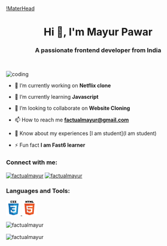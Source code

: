 [!MaterHead](https://img.freepik.com/free-vector/hand-drawn-web-developers_23-2148819604.jpg?w=1060&t=st=1708587739~exp=1708588339~hmac=51f982cbd331ce6b777ba638fa04e41c325f1b8a1ea64d95750c4048ebcf3403)
<h1 align="center">Hi 👋, I'm Mayur Pawar</h1>
<h3 align="center">A passionate frontend developer from India</h3>
<img src="https://img.freepik.com/free-vector/hand-drawn-web-developers_23-2148819604.jpg?w=1060&t=st=1708587739~exp=1708588339~hmac=51f982cbd331ce6b777ba638fa04e41c325f1b8a1ea64d95750c4048ebcf3403" alt="">

<p align="left"> <img src="https://komarev.com/ghpvc/?username=factualmayur&label=Profile%20views&color=0e75b6&style=flat" alt="coding" /> </p>

- 🔭 I’m currently working on **Netflix clone**

- 🌱 I’m currently learning **Javascript**

- 👯 I’m looking to collaborate on **Website Cloning**

- 📫 How to reach me **factualmayur@gmail.com**

- 📄 Know about my experiences [I am student](I am student)

- ⚡ Fun fact **I am Fast6 learner**

<h3 align="left">Connect with me:</h3>
<p align="left">
<a href="https://fb.com/factualmayur" target="blank"><img align="center" src="https://raw.githubusercontent.com/rahuldkjain/github-profile-readme-generator/master/src/images/icons/Social/facebook.svg" alt="factualmayur" height="30" width="40" /></a>
<a href="https://instagram.com/factualmayur" target="blank"><img align="center" src="https://raw.githubusercontent.com/rahuldkjain/github-profile-readme-generator/master/src/images/icons/Social/instagram.svg" alt="factualmayur" height="30" width="40" /></a>
</p>

<h3 align="left">Languages and Tools:</h3>
<p align="left"> <a href="https://www.w3schools.com/css/" target="_blank" rel="noreferrer"> <img src="https://raw.githubusercontent.com/devicons/devicon/master/icons/css3/css3-original-wordmark.svg" alt="css3" width="40" height="40"/> </a> <a href="https://www.w3.org/html/" target="_blank" rel="noreferrer"> <img src="https://raw.githubusercontent.com/devicons/devicon/master/icons/html5/html5-original-wordmark.svg" alt="html5" width="40" height="40"/> </a> </p>

<p><img align="center" src="https://github-readme-stats.vercel.app/api/top-langs?username=factualmayur&show_icons=true&locale=en&layout=compact" alt="factualmayur" /></p>

<p><img align="center" src="https://github-readme-streak-stats.herokuapp.com/?user=factualmayur&" alt="factualmayur" /></p>
